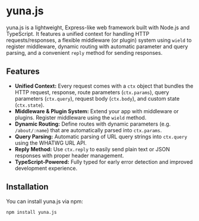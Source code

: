 # yuna.js

yuna.js is a lightweight, Express-like web framework built with Node.js and TypeScript. It features a unified context for handling HTTP requests/responses, a flexible middleware (or plugin) system using `wield` to register middleware, dynamic routing with automatic parameter and query parsing, and a convenient `reply` method for sending responses.

## Features

- **Unified Context:** Every request comes with a `ctx` object that bundles the HTTP request, response, route parameters (`ctx.params`), query parameters (`ctx.query`), request body (`ctx.body`), and custom state (`ctx.state`).
- **Middleware & Plugin System:** Extend your app with middleware or plugins. Register middleware using the `wield` method.
- **Dynamic Routing:** Define routes with dynamic parameters (e.g. `/about/:name`) that are automatically parsed into `ctx.params`.
- **Query Parsing:** Automatic parsing of URL query strings into `ctx.query` using the WHATWG URL API.
- **Reply Method:** Use `ctx.reply` to easily send plain text or JSON responses with proper header management.
- **TypeScript-Powered:** Fully typed for early error detection and improved development experience.

## Installation

You can install yuna.js via npm:

```bash
npm install yuna.js
